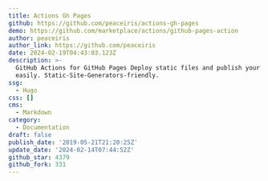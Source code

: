 ```yaml
---
title: Actions Gh Pages
github: https://github.com/peaceiris/actions-gh-pages
demo: https://github.com/marketplace/actions/github-pages-action
author: peaceiris
author_link: https://github.com/peaceiris
date: 2024-02-19T04:43:03.123Z
description: >-
  GitHub Actions for GitHub Pages Deploy static files and publish your site
  easily. Static-Site-Generators-friendly.
ssg:
  - Hugo
css: []
cms:
  - Markdown
category:
  - Documentation
draft: false
publish_date: '2019-05-21T21:20:25Z'
update_date: '2024-02-14T07:44:52Z'
github_star: 4379
github_fork: 331
---
```

